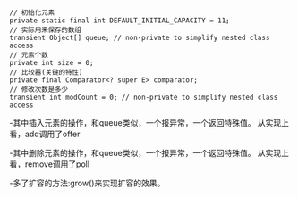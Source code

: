```
// 初始化元素
private static final int DEFAULT_INITIAL_CAPACITY = 11;
// 实际用来保存的数组
transient Object[] queue; // non-private to simplify nested class access
// 元素个数
private int size = 0;
// 比较器(关键的特性)
private final Comparator<? super E> comparator;
// 修改次数是多少
transient int modCount = 0; // non-private to simplify nested class access
```

-其中插入元素的操作，和queue类似，一个报异常，一个返回特殊值。
从实现上看，add调用了offer


-其中删除元素的操作，和queue类似，一个报异常，一个返回特殊值。
从实现上看，remove调用了poll

-多了扩容的方法:grow()来实现扩容的效果。

